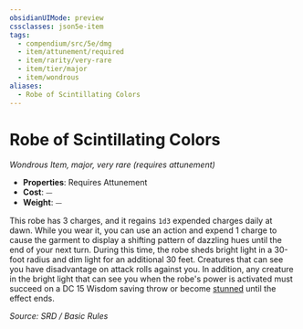 ```yaml
---
obsidianUIMode: preview
cssclasses: json5e-item
tags:
  - compendium/src/5e/dmg
  - item/attunement/required
  - item/rarity/very-rare
  - item/tier/major
  - item/wondrous
aliases:
  - Robe of Scintillating Colors
---
```

# Robe of Scintillating Colors
*Wondrous Item, major, very rare (requires attunement)*  

- **Properties**: Requires Attunement
- **Cost**: ⏤
- **Weight**: ⏤

This robe has 3 charges, and it regains `1d3` expended charges daily at dawn. While you wear it, you can use an action and expend 1 charge to cause the garment to display a shifting pattern of dazzling hues until the end of your next turn. During this time, the robe sheds bright light in a 30-foot radius and dim light for an additional 30 feet. Creatures that can see you have disadvantage on attack rolls against you. In addition, any creature in the bright light that can see you when the robe's power is activated must succeed on a DC 15 Wisdom saving throw or become [stunned](rules/conditions.md#stunned) until the effect ends.

*Source: SRD / Basic Rules*